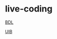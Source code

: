 # live-coding

[BDL](https://github.com/FbW-WD21-E11/live-coding/BDL.md) 

[UIB](https://github.com/FbW-WD21-E11/live-coding/UIB.md) 

